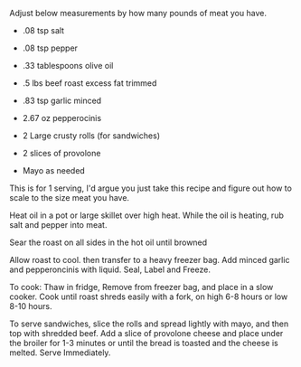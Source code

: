 Adjust below measurements by how many pounds of meat you have.

* .08 tsp salt
* .08 tsp pepper
* .33 tablespoons olive oil
* .5 lbs beef roast excess fat trimmed
* .83 tsp garlic minced
* 2.67 oz pepperocinis

* 2 Large crusty rolls (for sandwiches)
* 2 slices of provolone
* Mayo as needed

This is for 1 serving, I'd argue you just take this recipe and figure out how to scale to the size meat you have.


Heat oil in a pot or large skillet over high heat. While the oil is heating, rub salt and pepper into meat.

Sear the roast on all sides in the hot oil until browned

Allow roast to cool. then transfer to a heavy freezer bag. Add minced garlic and pepperoncinis with liquid. Seal, Label and Freeze.

To cook: Thaw in fridge, Remove from freezer bag, and place in a slow cooker. Cook until roast shreds easily with a fork, on high 6-8 hours or low 8-10 hours.

To serve sandwiches, slice the rolls and spread lightly with mayo, and then top with shredded beef. Add a slice of provolone cheese and place under the broiler for 1-3 minutes or until the bread is toasted and the cheese is melted. Serve Immediately.
